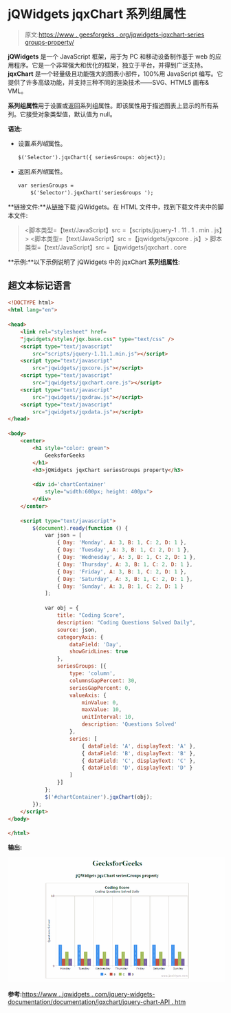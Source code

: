 # jQWidgets jqxChart 系列组属性

> 原文:[https://www . geesforgeks . org/jqwidgets-jqxchart-series groups-property/](https://www.geeksforgeeks.org/jqwidgets-jqxchart-seriesgroups-property/)

**jQWidgets** 是一个 JavaScript 框架，用于为 PC 和移动设备制作基于 web 的应用程序。它是一个非常强大和优化的框架，独立于平台，并得到广泛支持。 **jqxChart** 是一个轻量级且功能强大的图表小部件，100%用 JavaScript 编写。它提供了许多高级功能，并支持三种不同的渲染技术——SVG、HTML5 画布& VML。

**系列组属性**用于设置或返回系列组属性。即该属性用于描述图表上显示的所有系列。它接受对象类型值，默认值为 null。

**语法:**

*   设置*系列组*属性。

    ```html
    $('Selector').jqxChart({ seriesGroups: object});
    ```

*   返回*系列组*属性。

    ```html
    var seriesGroups = 
        $('Selector').jqxChart('seriesGroups ');
    ```

**链接文件:**从[链接](https://www.jqwidgets.com/download/)下载 jQWidgets。在 HTML 文件中，找到下载文件夹中的脚本文件:

> <link rel="”stylesheet”" href="”jqwidgets/styles/jqx.base.css”" type="”text/css”">
> <脚本类型=【text/JavaScript】src =【scripts/jquery-1 . 11 . 1 . min . js】></脚本>
> <脚本类型=【text/JavaScript】src =【jqwidgets/jqxcore . js】></脚本>
> 脚本类型=【text/JavaScript】src =【jqwidgets/jqxchart . core

**示例:**以下示例说明了 jQWidgets 中的 jqxChart **系列组属性**:

## 超文本标记语言

```html
<!DOCTYPE html>
<html lang="en">

<head>
    <link rel="stylesheet" href=
    "jqwidgets/styles/jqx.base.css" type="text/css" />
    <script type="text/javascript" 
        src="scripts/jquery-1.11.1.min.js"></script>
    <script type="text/javascript" 
        src="jqwidgets/jqxcore.js"></script>
    <script type="text/javascript" 
        src="jqwidgets/jqxchart.core.js"></script>
    <script type="text/javascript" 
        src="jqwidgets/jqxdraw.js"></script>
    <script type="text/javascript" 
        src="jqwidgets/jqxdata.js"></script>
</head>

<body>
    <center>
        <h1 style="color: green">
            GeeksforGeeks
        </h1>
        <h3>jQWidgets jqxChart seriesGroups property</h3>

        <div id='chartContainer' 
            style="width:600px; height: 400px">
        </div>
    </center>

    <script type="text/javascript">
        $(document).ready(function () {
            var json = [
                { Day: 'Monday', A: 3, B: 1, C: 2, D: 1 },
                { Day: 'Tuesday', A: 3, B: 1, C: 2, D: 1 },
                { Day: 'Wednesday', A: 3, B: 1, C: 2, D: 1 },
                { Day: 'Thursday', A: 3, B: 1, C: 2, D: 1 },
                { Day: 'Friday', A: 3, B: 1, C: 2, D: 1 },
                { Day: 'Saturday', A: 3, B: 1, C: 2, D: 1 },
                { Day: 'Sunday', A: 3, B: 1, C: 2, D: 1 }
            ];

            var obj = {
                title: "Coding Score",
                description: "Coding Questions Solved Daily",
                source: json,
                categoryAxis: {
                    dataField: 'Day',
                    showGridLines: true
                },
                seriesGroups: [{
                    type: 'column',
                    columnsGapPercent: 30,
                    seriesGapPercent: 0,
                    valueAxis: {
                        minValue: 0,
                        maxValue: 10,
                        unitInterval: 10,
                        description: 'Questions Solved'
                    },
                    series: [
                        { dataField: 'A', displayText: 'A' },
                        { dataField: 'B', displayText: 'B' },
                        { dataField: 'C', displayText: 'C' },
                        { dataField: 'D', displayText: 'D' }
                    ]
                }]
            };
            $('#chartContainer').jqxChart(obj);
        });
    </script>
</body>

</html>
```

**输出:**

![](img/833379b8fc89b5914a3e6c3717d55312.png)

**参考:**[https://www . jqwidgets . com/jquery-widgets-documentation/documentation/jqxchart/jquery-chart-API . htm](https://www.jqwidgets.com/jquery-widgets-documentation/documentation/jqxchart/jquery-chart-api.htm)